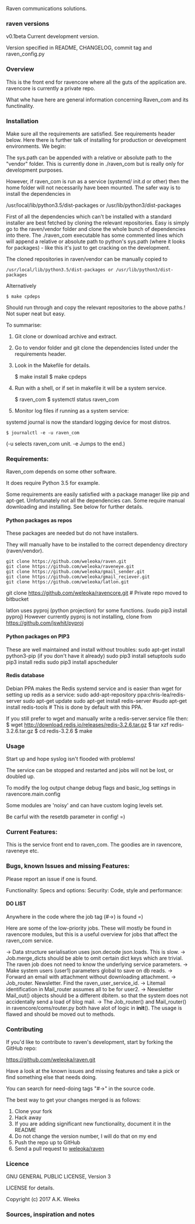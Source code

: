
Raven communications solutions.



### raven versions

v0.1beta Current development version.

Version specified in README, CHANGELOG, commit tag and raven_config.py




### Overview

This is the front end for ravencore where all the guts of the application are. ravencore is currently a private repo.

What whe have here are general information concerning Raven_com and its functinality.






### Installation
Make sure all the requirements are satisfied. See requirements header below. Here there is further talk of installing for production or development environments. We begin:

The sys.path can be appended with a relative or absolute path to the "vendor" folder.
This is currently done in ./raven_com but is really only for development purposes.

However, if raven_com is run as a service (systemd/ init.d or other) then the home folder 
will not necessarily have been mounted. The safer way is to install the dependencies in 

/usr/local/lib/python3.5/dist-packages or /usr/lib/python3/dist-packages

First of all the dependencies which can't be installed with a standard installer are best fetched by cloning the relevant repositories. Easy is simply go to the raven/vendor folder and clone the whole bunch of dependencies into there. The ./raven_com executable has some commented lines which will append a relative or absolute path to python's sys.path (where it looks for packages) - like this it's just to get cracking on the development. 

The cloned repositories in raven/vendor can be manually copied to 

    /usr/local/lib/python3.5/dist-packages or /usr/lib/python3/dist-packages

Alternatively 
    
    $ make cpdeps

Should run through and copy the relevant repositories to the above paths.! Not super neat but easy.


To summarise:

1. Git clone or download archive and extract.

3. Go to vendor folder and git clone the dependencies listed under the requirements header.

2. Look in the Makefile for details.

    $ make install
    $ make cpdeps


3. Run with a shell, or if set in makefile it will be a system service.

    $ raven_com
    $ systemctl status raven_com

4. Monitor log files if running as a system service:

systemd journal is now the standard logging device for most distros.

    $ journalctl -e -u raven_com

(-u selects raven_com unit. -e Jumps to the end.)


### Requirements:

Raven_com depends on some other software.

It does require Python 3.5 for example. 

Some requirements are easily satisfied with a package manager like pip and apt-get. Unfortunately not all the dependencies can. Some require manual downloading and installing. See below for further details.




#### Python packages as repos
These packages are needed but do not have installers.

They will manually have to be installed to the correct dependency directory (raven/vendor).


    git clone https://github.com/weleoka/raven.git
    git clone https://github.com/weleoka/raveneye.git
    git clone https://github.com/weleoka/gmail_sender.git
    git clone https://github.com/weleoka/gmail_reciever.git
    git clone https://github.com/weleoka/latlon.git


git clone https://github.com/weleoka/ravencore.git # Private repo moved to bitbucket

latlon uses pyproj (python projection) for some functions.
(sudo pip3 install pyproj) However currently pyproj is not installing,
clone from https://github.com/jswhit/pyproj


#### Python packages on PIP3
These are well maintained and install without troubles:
sudo apt-get install python3-pip (if you don't have it already)
sudo pip3 install setuptools
sudo pip3 install redis
sudo pip3 install apscheduler

#### Redis database
Debian PPA makes the Redis systemd service and is easier than wget for setting up redis as a service:
sudo add-apt-repository ppa:chris-lea/redis-server
sudo apt-get update
sudo apt-get install redis-server
#sudo apt-get install redis-tools # This is done by default with this PPA.

If you still prefer to wget and manually write a redis-server.service file then:
$ wget http://download.redis.io/releases/redis-3.2.6.tar.gz
$ tar xzf redis-3.2.6.tar.gz
$ cd redis-3.2.6
$ make



### Usage

Start up and hope syslog isn't flooded with problems!

The service can be stopped and restarted and jobs will not be lost, or doubled up.

To modify the log output change debug flags and basic_log settings in ravencore.main.config

Some modules are 'noisy' and can have custom loging levels set.

Be carful with the resetdb parameter in config! =)





### Current Features:

This is the service front end to raven_com. The goodies are in ravencore, raveneye etc.



### Bugs, known Issues and missing Features:

Please report an issue if one is found.

Functionality:
Specs and options:
Security:
Code, style and performance:



#### DO LIST

Anywhere in the code where the job tag (#->) is found =)


Here are some of the low-priority jobs. These will mostly be found in ravencore modules,
but this is a useful overview for jobs that affect the raven_com service.

-> Data structure serialisation uses json.decode json.loads. This is slow.
-> Job.merge_dicts should be able to omit certain dict keys which are trivial. The raven job does not need to know the underlying service parameters.
-> Make system users (user1) parameters global to save on db reads.
-> Forward an email with attachment without downloading attachment.
-> Job_router. Newsletter. Find the raven_user_service_id.
-> Litemail identification in Mail_router assumes all to be for user2.
-> Newsletter Mail_out() objects should be a different dbitem. so that the system does not accidentally send a load of blog mail.
-> The Job_router() and Mail_router() in ravencore/coms/router.py both have alot of logic in __init__(). The usage is flawed and should be moved out to methods.




### Contributing

If you'd like to contribute to raven's development, start by forking the GitHub repo:

https://github.com/weleoka/raven.git

Have a look at the known issues and missing features and take a pick or find something else that needs doing.

You can search for need-doing tags "#->" in the source code.

The best way to get your changes merged is as follows:

1. Clone your fork
2. Hack away
3. If you are adding significant new functionality, document it in the README
4. Do not change the version number, I will do that on my end
5. Push the repo up to GitHub
6. Send a pull request to [weleoka/raven](https://github.com/weleoka/raven)




### Licence

GNU GENERAL PUBLIC LICENSE, Version 3


LICENSE for details.

Copyright (c) 2017 A.K. Weeks




### Sources, inspiration and notes



